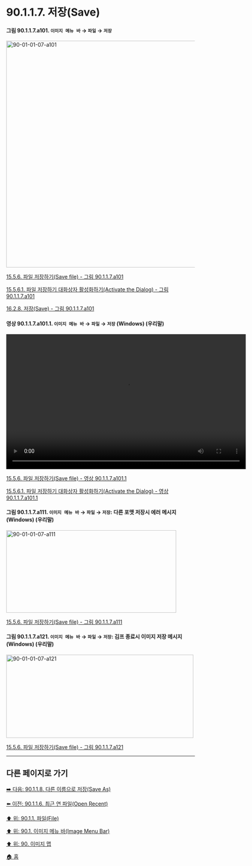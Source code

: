 # 90.1.1.7. 저장(Save)

<a id="90-01-01-07-a101"></a>

#### 그림 90.1.1.7.a101. `이미지 메뉴 바` → `파일` → `저장`
<img width="980" height="605" alt="90-01-01-07-a101" src="https://github.com/user-attachments/assets/27431997-a427-4cc7-a2d0-22a0e875b2c6" />

[15.5.6. 파일 저장하기(Save file) - 그림 90.1.1.7.a101](./15-05-06-00-save-file.md#90-01-01-07-a101)

[15.5.6.1. 파일 저장하기 대화상자 활성화하기(Activate the Dialog) - 그림 90.1.1.7.a101](./15-05-06-01-activate_the_dialog.md#90-01-01-07-a101)

[16.2.8. 저장(Save) - 그림 90.1.1.7.a101](./16-02-08-save.md#90-01-01-07-a101)

<a id="90-01-01-07-a101-01"></a>

#### 영상 90.1.1.7.a101.1. `이미지 메뉴 바` → `파일` → `저장` (Windows) (우리말)
<video controls="controls" width="640" height="360" src="https://github.com/user-attachments/assets/739204e2-67d4-4d1e-a966-001971f8b001"></video>

[15.5.6. 파일 저장하기(Save file) - 영상 90.1.1.7.a101.1](./15-05-06-00-save-file.md#90-01-01-07-a101-01)

[15.5.6.1. 파일 저장하기 대화상자 활성화하기(Activate the Dialog) - 영상 90.1.1.7.a101.1](./15-05-06-01-activate_the_dialog.md#90-01-01-07-a101-01)

<a id="90-01-01-07-a111"></a>

#### 그림 90.1.1.7.a111. `이미지 메뉴 바` → `파일` → `저장`: 다른 포맷 저장시 에러 메시지 (Windows) (우리말)
<img width="454" height="220" alt="90-01-01-07-a111" src="https://github.com/user-attachments/assets/cca4c82c-e94a-4c6a-9a44-2f2428400eae" />

[15.5.6. 파일 저장하기(Save file) - 그림 90.1.1.7.a111](./15-05-06-00-save-file.md#90-01-01-07-a111)

<a id="90-01-01-07-a121"></a>

#### 그림 90.1.1.7.a121. `이미지 메뉴 바` → `파일` → `저장`: 김프 종료시 이미지 저장 메시지 (Windows) (우리말)
<img width="500" height="222" alt="90-01-01-07-a121" src="https://github.com/user-attachments/assets/cded812d-2d28-4264-b882-de7d1e0cfe4d" />

[15.5.6. 파일 저장하기(Save file) - 그림 90.1.1.7.a121](./15-05-06-00-save-file.md#90-01-01-07-a121)

***

## 다른 페이지로 가기

[➡️ 다음: 90.1.1.8. 다른 이름으로 저장(Save As)](./90-01-01-08-00-save_as.md)

[⬅️ 이전: 90.1.1.6. 최근 연 파일(Open Recent)](./90-01-01-06-open_recent.md)

[⬆️ 위: 90.1.1. 파일(File)](./90-01-01-00-file.md)

[⬆️ 위: 90.1. 이미지 메뉴 바(Image Menu Bar)](./90-01-00-image-menu-bar.md)

[⬆️ 위: 90. 이미지 맵](./90-00-image-map.md)

[🏠 홈](./00-home.md)